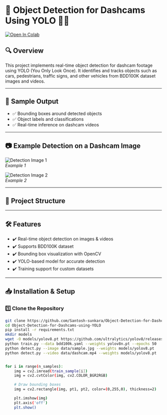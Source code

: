 # 📌 Object Detection for Dashcams Using YOLO 🚗💡

[![Open In Colab](https://colab.research.google.com/assets/colab-badge.svg)](https://colab.research.google.com/drive/1gqPvlw8nLLsS4xlrBxd6etvCll946joN?usp=sharing)

## 🔍 Overview
This project implements real-time object detection for dashcam footage using YOLO (You Only Look Once). It identifies and tracks objects such as cars, pedestrians, traffic signs, and other vehicles from BDD100K dataset images and videos.

---

## 📸 Sample Output
- ✅ Bounding boxes around detected objects  
- ✅ Object labels and classifications  
- ✅ Real-time inference on dashcam videos

---

## 📷 Example Detection on a Dashcam Image

![Detection Image 1](https://drive.google.com/uc?export=view&id=1vJT4O1XgBkWNSoVqueyx5ulYUm9-yufk)  
*Example 1*

![Detection Image 2](https://drive.google.com/uc?export=view&id=1pkhIg8Trj5SqEcydAAr-MMHK3eacvAnW)  
*Example 2*

---

## 📂 Project Structure


---

## 🛠️ Features
- ✔️ Real-time object detection on images & videos  
- ✔️ Supports BDD100K dataset  
- ✔️ Bounding box visualization with OpenCV  
- ✔️ YOLO-based model for accurate detection  
- ✔️ Training support for custom datasets

---

## 📥 Installation & Setup

### 1️⃣ Clone the Repository
```bash
git clone https://github.com/Santosh-sunkara/Object-Detection-for-Dashcams-using-YOLO.git
cd Object-Detection-for-Dashcams-using-YOLO
pip install -r requirements.txt
mkdir models
wget -O models/yolov8.pt https://github.com/ultralytics/yolov8/releases/download/v8.0.0/yolov8n.pt
python train.py --data bdd100k.yaml --weights yolov8n.pt --epochs 50
python detect.py --image data/sample.jpg --weights models/yolov8.pt
python detect.py --video data/dashcam.mp4 --weights models/yolov8.pt


for i in range(n_samples):
    img = cv2.imread(train_sample[i])
    img = cv2.cvtColor(img, cv2.COLOR_BGR2RGB)

    # Draw bounding boxes
    img = cv2.rectangle(img, pt1, pt2, color=(0,255,0), thickness=2)

    plt.imshow(img)
    plt.axis('off')
    plt.show()
